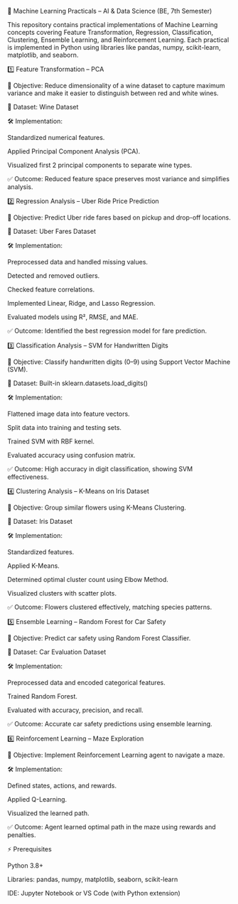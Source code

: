 🧠 Machine Learning Practicals – AI & Data Science (BE, 7th Semester)

This repository contains practical implementations of Machine Learning concepts covering Feature Transformation, Regression, Classification, Clustering, Ensemble Learning, and Reinforcement Learning. Each practical is implemented in Python using libraries like pandas, numpy, scikit-learn, matplotlib, and seaborn.

1️⃣ Feature Transformation – PCA

🎯 Objective:
Reduce dimensionality of a wine dataset to capture maximum variance and make it easier to distinguish between red and white wines.

📂 Dataset: Wine Dataset

🛠 Implementation:

Standardized numerical features.

Applied Principal Component Analysis (PCA).

Visualized first 2 principal components to separate wine types.

✅ Outcome:
Reduced feature space preserves most variance and simplifies analysis.

2️⃣ Regression Analysis – Uber Ride Price Prediction

🎯 Objective:
Predict Uber ride fares based on pickup and drop-off locations.

📂 Dataset: Uber Fares Dataset

🛠 Implementation:

Preprocessed data and handled missing values.

Detected and removed outliers.

Checked feature correlations.

Implemented Linear, Ridge, and Lasso Regression.

Evaluated models using R², RMSE, and MAE.

✅ Outcome:
Identified the best regression model for fare prediction.

3️⃣ Classification Analysis – SVM for Handwritten Digits

🎯 Objective:
Classify handwritten digits (0–9) using Support Vector Machine (SVM).

📂 Dataset: Built-in sklearn.datasets.load_digits()

🛠 Implementation:

Flattened image data into feature vectors.

Split data into training and testing sets.

Trained SVM with RBF kernel.

Evaluated accuracy using confusion matrix.

✅ Outcome:
High accuracy in digit classification, showing SVM effectiveness.

4️⃣ Clustering Analysis – K-Means on Iris Dataset

🎯 Objective:
Group similar flowers using K-Means Clustering.

📂 Dataset: Iris Dataset

🛠 Implementation:

Standardized features.

Applied K-Means.

Determined optimal cluster count using Elbow Method.

Visualized clusters with scatter plots.

✅ Outcome:
Flowers clustered effectively, matching species patterns.

5️⃣ Ensemble Learning – Random Forest for Car Safety

🎯 Objective:
Predict car safety using Random Forest Classifier.

📂 Dataset: Car Evaluation Dataset

🛠 Implementation:

Preprocessed data and encoded categorical features.

Trained Random Forest.

Evaluated with accuracy, precision, and recall.

✅ Outcome:
Accurate car safety predictions using ensemble learning.

6️⃣ Reinforcement Learning – Maze Exploration

🎯 Objective:
Implement Reinforcement Learning agent to navigate a maze.

🛠 Implementation:

Defined states, actions, and rewards.

Applied Q-Learning.

Visualized the learned path.

✅ Outcome:
Agent learned optimal path in the maze using rewards and penalties.

⚡ Prerequisites

Python 3.8+

Libraries: pandas, numpy, matplotlib, seaborn, scikit-learn

IDE: Jupyter Notebook or VS Code (with Python extension)
